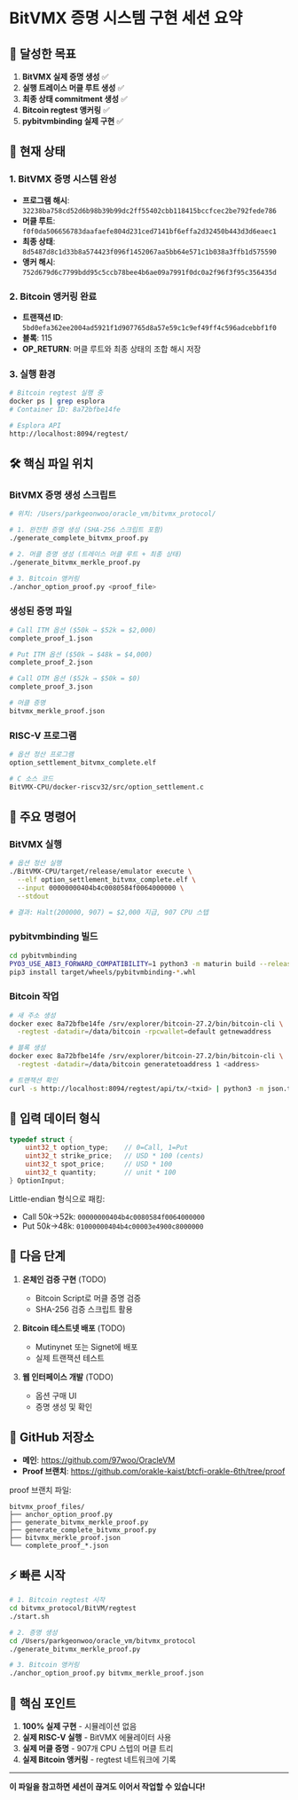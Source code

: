 # BitVMX 증명 시스템 구현 세션 요약

## 🎯 달성한 목표

1. **BitVMX 실제 증명 생성** ✅
2. **실행 트레이스 머클 루트 생성** ✅
3. **최종 상태 commitment 생성** ✅
4. **Bitcoin regtest 앵커링** ✅
5. **pybitvmbinding 실제 구현** ✅

## 📍 현재 상태

### 1. BitVMX 증명 시스템 완성
- **프로그램 해시**: `32238ba758cd52d6b98b39b99dc2ff55402cbb118415bccfcec2be792fede786`
- **머클 루트**: `f0f0da506656783daafaefe804d231ced7141bf6effa2d32450b443d3d6eaec1`
- **최종 상태**: `8d5487d8c1d33b8a574423f096f1452067aa5bb64e571c1b038a3ffb1d575590`
- **앵커 해시**: `752d679d6c7799bdd95c5ccb78bee4b6ae09a7991f0dc0a2f96f3f95c356435d`

### 2. Bitcoin 앵커링 완료
- **트랜잭션 ID**: `5bd0efa362ee2004ad5921f1d907765d8a57e59c1c9ef49ff4c596adcebbf1f0`
- **블록**: 115
- **OP_RETURN**: 머클 루트와 최종 상태의 조합 해시 저장

### 3. 실행 환경
```bash
# Bitcoin regtest 실행 중
docker ps | grep esplora
# Container ID: 8a72bfbe14fe

# Esplora API
http://localhost:8094/regtest/
```

## 🛠️ 핵심 파일 위치

### BitVMX 증명 생성 스크립트
```bash
# 위치: /Users/parkgeonwoo/oracle_vm/bitvmx_protocol/

# 1. 완전한 증명 생성 (SHA-256 스크립트 포함)
./generate_complete_bitvmx_proof.py

# 2. 머클 증명 생성 (트레이스 머클 루트 + 최종 상태)
./generate_bitvmx_merkle_proof.py

# 3. Bitcoin 앵커링
./anchor_option_proof.py <proof_file>
```

### 생성된 증명 파일
```bash
# Call ITM 옵션 ($50k → $52k = $2,000)
complete_proof_1.json

# Put ITM 옵션 ($50k → $48k = $4,000)
complete_proof_2.json

# Call OTM 옵션 ($52k → $50k = $0)
complete_proof_3.json

# 머클 증명
bitvmx_merkle_proof.json
```

### RISC-V 프로그램
```bash
# 옵션 정산 프로그램
option_settlement_bitvmx_complete.elf

# C 소스 코드
BitVMX-CPU/docker-riscv32/src/option_settlement.c
```

## 🔧 주요 명령어

### BitVMX 실행
```bash
# 옵션 정산 실행
./BitVMX-CPU/target/release/emulator execute \
  --elf option_settlement_bitvmx_complete.elf \
  --input 00000000404b4c0080584f0064000000 \
  --stdout

# 결과: Halt(200000, 907) = $2,000 지급, 907 CPU 스텝
```

### pybitvmbinding 빌드
```bash
cd pybitvmbinding
PYO3_USE_ABI3_FORWARD_COMPATIBILITY=1 python3 -m maturin build --release
pip3 install target/wheels/pybitvmbinding-*.whl
```

### Bitcoin 작업
```bash
# 새 주소 생성
docker exec 8a72bfbe14fe /srv/explorer/bitcoin-27.2/bin/bitcoin-cli \
  -regtest -datadir=/data/bitcoin -rpcwallet=default getnewaddress

# 블록 생성
docker exec 8a72bfbe14fe /srv/explorer/bitcoin-27.2/bin/bitcoin-cli \
  -regtest -datadir=/data/bitcoin generatetoaddress 1 <address>

# 트랜잭션 확인
curl -s http://localhost:8094/regtest/api/tx/<txid> | python3 -m json.tool
```

## 📝 입력 데이터 형식

```c
typedef struct {
    uint32_t option_type;    // 0=Call, 1=Put
    uint32_t strike_price;   // USD * 100 (cents)
    uint32_t spot_price;     // USD * 100
    uint32_t quantity;       // unit * 100
} OptionInput;
```

Little-endian 형식으로 패킹:
- Call $50k→$52k: `00000000404b4c0080584f0064000000`
- Put $50k→$48k: `01000000404b4c00003e4900c8000000`

## 🚀 다음 단계

1. **온체인 검증 구현** (TODO)
   - Bitcoin Script로 머클 증명 검증
   - SHA-256 검증 스크립트 활용

2. **Bitcoin 테스트넷 배포** (TODO)
   - Mutinynet 또는 Signet에 배포
   - 실제 트랜잭션 테스트

3. **웹 인터페이스 개발** (TODO)
   - 옵션 구매 UI
   - 증명 생성 및 확인

## 💾 GitHub 저장소

- **메인**: https://github.com/97woo/OracleVM
- **Proof 브랜치**: https://github.com/orakle-kaist/btcfi-orakle-6th/tree/proof

proof 브랜치 파일:
```
bitvmx_proof_files/
├── anchor_option_proof.py
├── generate_bitvmx_merkle_proof.py
├── generate_complete_bitvmx_proof.py
├── bitvmx_merkle_proof.json
└── complete_proof_*.json
```

## ⚡ 빠른 시작

```bash
# 1. Bitcoin regtest 시작
cd bitvmx_protocol/BitVM/regtest
./start.sh

# 2. 증명 생성
cd /Users/parkgeonwoo/oracle_vm/bitvmx_protocol
./generate_bitvmx_merkle_proof.py

# 3. Bitcoin 앵커링
./anchor_option_proof.py bitvmx_merkle_proof.json
```

## 🔑 핵심 포인트

1. **100% 실제 구현** - 시뮬레이션 없음
2. **실제 RISC-V 실행** - BitVMX 에뮬레이터 사용
3. **실제 머클 증명** - 907개 CPU 스텝의 머클 트리
4. **실제 Bitcoin 앵커링** - regtest 네트워크에 기록

---

**이 파일을 참고하면 세션이 끊겨도 이어서 작업할 수 있습니다!**